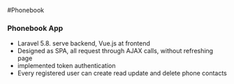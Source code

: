 #Phonebook

<h3>Phonebook App</h3>

<ul>
    <li>Laravel 5.8. serve backend, Vue.js at frontend</li>
    <li>Designed as SPA, all request through AJAX calls, without refreshing page</li>
    <li>implemented token authentication</li>
    <li>Every registered user can create read update and delete phone contacts</li>
</ul>
